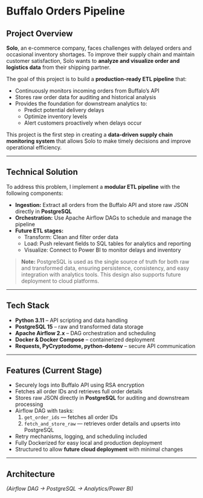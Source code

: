 # Buffalo Orders Pipeline

## Project Overview
**Solo**, an e-commerce company, faces challenges with delayed orders and occasional inventory shortages. To improve their supply chain and maintain customer satisfaction, Solo wants to **analyze and visualize order and logistics data** from their shipping partner.  

The goal of this project is to build a **production-ready ETL pipeline** that:

- Continuously monitors incoming orders from Buffalo’s API  
- Stores raw order data for auditing and historical analysis  
- Provides the foundation for downstream analytics to:
  - Predict potential delivery delays  
  - Optimize inventory levels  
  - Alert customers proactively when delays occur  

This project is the first step in creating a **data-driven supply chain monitoring system** that allows Solo to make timely decisions and improve operational efficiency.

---

## Technical Solution
To address this problem, I implement a **modular ETL pipeline** with the following components:

- **Ingestion:** Extract all orders from the Buffalo API and store raw JSON directly in **PostgreSQL**  
- **Orchestration:** Use Apache Airflow DAGs to schedule and manage the pipeline  
- **Future ETL stages:** 
  - Transform: Clean and filter order data  
  - Load: Push relevant fields to SQL tables for analytics and reporting  
  - Visualize: Connect to Power BI to monitor delays and inventory  

> **Note:** PostgreSQL is used as the single source of truth for both raw and transformed data, ensuring persistence, consistency, and easy integration with analytics tools. This design also supports future deployment to cloud platforms.

---

## Tech Stack
- **Python 3.11** – API scripting and data handling  
- **PostgreSQL 15** – raw and transformed data storage  
- **Apache Airflow 2.x** – DAG orchestration and scheduling  
- **Docker & Docker Compose** – containerized deployment  
- **Requests, PyCryptodome, python-dotenv** – secure API communication  

---

## Features (Current Stage)
- Securely logs into Buffalo API using RSA encryption  
- Fetches all order IDs and retrieves full order details  
- Stores raw JSON directly in **PostgreSQL** for auditing and downstream processing  
- Airflow DAG with tasks:
  1. `get_order_ids` — fetches all order IDs  
  2. `fetch_and_store_raw` — retrieves order details and upserts into PostgreSQL  
- Retry mechanisms, logging, and scheduling included  
- Fully Dockerized for easy local and production deployment  
- Structured to allow **future cloud deployment** with minimal changes  

---

## Architecture
*(Airflow DAG → PostgreSQL → Analytics/Power BI)*

